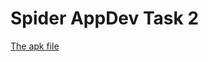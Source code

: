 # Spider AppDev Task 2



[The apk file](https://drive.google.com/folderview?id=0Bx7A1aMr5lTqVlp1YVJYOTB4SlU&usp=sharing)
